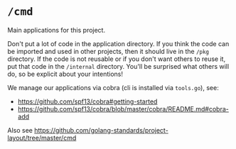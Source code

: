 # `/cmd`

Main applications for this project.

Don't put a lot of code in the application directory. If you think the code can be imported and used in other projects, then it should live in the `/pkg` directory. If the code is not reusable or if you don't want others to reuse it, put that code in the `/internal` directory. You'll be surprised what others will do, so be explicit about your intentions!

We manage our applications via cobra (cli is installed via `tools.go`), see:
* https://github.com/spf13/cobra#getting-started
* https://github.com/spf13/cobra/blob/master/cobra/README.md#cobra-add

Also see https://github.com/golang-standards/project-layout/tree/master/cmd